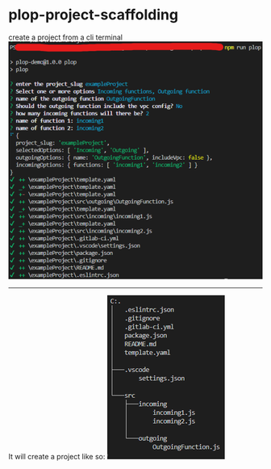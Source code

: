 # plop-project-scaffolding

create a project from a cli terminal
![](images/terminal-example.png)

---

It will create a project like so:
![](images/project-example.png)